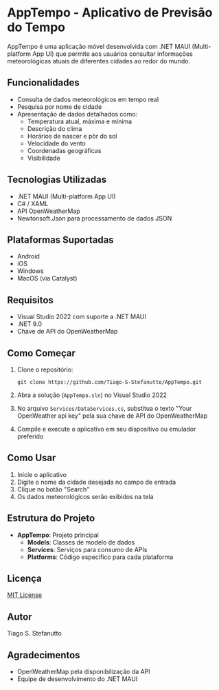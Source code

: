 # AppTempo - Aplicativo de Previsão do Tempo

AppTempo é uma aplicação móvel desenvolvida com .NET MAUI (Multi-platform App UI) que permite aos usuários consultar informações meteorológicas atuais de diferentes cidades ao redor do mundo.

## Funcionalidades

- Consulta de dados meteorológicos em tempo real
- Pesquisa por nome de cidade
- Apresentação de dados detalhados como:
  - Temperatura atual, máxima e mínima
  - Descrição do clima
  - Horários de nascer e pôr do sol
  - Velocidade do vento
  - Coordenadas geográficas
  - Visibilidade

## Tecnologias Utilizadas

- .NET MAUI (Multi-platform App UI)
- C# / XAML
- API OpenWeatherMap
- Newtonsoft.Json para processamento de dados JSON

## Plataformas Suportadas

- Android
- iOS
- Windows
- MacOS (via Catalyst)

## Requisitos

- Visual Studio 2022 com suporte a .NET MAUI
- .NET 9.0
- Chave de API do OpenWeatherMap

## Como Começar

1. Clone o repositório:
   ```
   git clone https://github.com/Tiago-S-Stefanutto/AppTempo.git
   ```

2. Abra a solução (`AppTempo.sln`) no Visual Studio 2022

3. No arquivo `Services/DataServices.cs`, substitua o texto "Your OpenWeather api key" pela sua chave de API do OpenWeatherMap

4. Compile e execute o aplicativo em seu dispositivo ou emulador preferido

## Como Usar

1. Inicie o aplicativo
2. Digite o nome da cidade desejada no campo de entrada
3. Clique no botão "Search"
4. Os dados meteorológicos serão exibidos na tela

## Estrutura do Projeto

- **AppTempo**: Projeto principal
  - **Models**: Classes de modelo de dados
  - **Services**: Serviços para consumo de APIs
  - **Platforms**: Código específico para cada plataforma

## Licença

[MIT License](LICENSE)

## Autor

Tiago S. Stefanutto

## Agradecimentos

- OpenWeatherMap pela disponibilização da API
- Equipe de desenvolvimento do .NET MAUI
